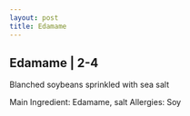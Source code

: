 ```yaml
---
layout: post
title: Edamame
---
```


## Edamame | 2-4

Blanched soybeans sprinkled with sea salt

Main Ingredient: Edamame, salt Allergies: Soy